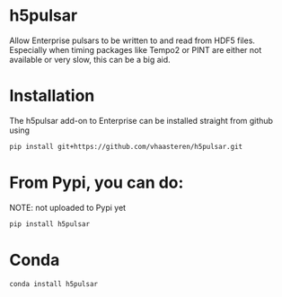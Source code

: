 # h5pulsar

Allow Enterprise pulsars to be written to and read from HDF5 files. Especially
when timing packages like Tempo2 or PINT are either not available or very slow,
this can be a big aid.

# Installation

The h5pulsar add-on to Enterprise can be installed straight from github using

```bash
pip install git+https://github.com/vhaasteren/h5pulsar.git
```

# From Pypi, you can do:
NOTE: not uploaded to Pypi yet

```bash
pip install h5pulsar
```

# Conda

```bash
conda install h5pulsar
```
